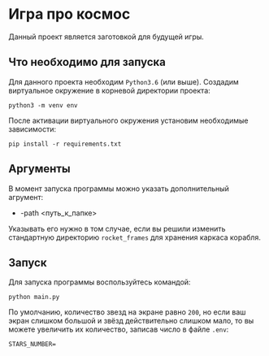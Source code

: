 # Игра про космос
Данный проект является заготовкой для будущей игры.

## Что необходимо для запуска
Для данного проекта необходим `Python3.6` (или выше).
Создадим виртуальное окружение в корневой директории проекта:
```
python3 -m venv env
```
После активации виртуального окружения установим необходимые зависимости:
```
pip install -r requirements.txt
```

## Аргументы
В момент запуска программы можно указать дополнительный агрумент:
* -path <путь_к_папке>

Указывать его нужно в том случае, если вы решили изменить стандартную директорию `rocket_frames` для хранения каркаса корабля.

## Запуск
Для запуска программы воспользуйтесь командой:
```
python main.py
```
По умолчанию, количество звезд на экране равно `200`, но если ваш экран слишком большой и звёзд действительно слишком мало, то вы можете увеличить их количество, записав число в файле `.env`:
```
STARS_NUMBER=
```
